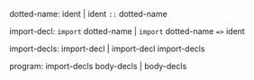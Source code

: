 dotted-name: ident | ident `::` dotted-name

import-decl: `import` dotted-name | `import` dotted-name `=>` ident

import-decls: import-decl | import-decl import-decls

program: import-decls body-decls | body-decls